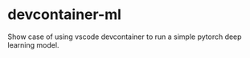# devcontainer-ml
Show case of using vscode devcontainer to run a simple pytorch deep learning model.
